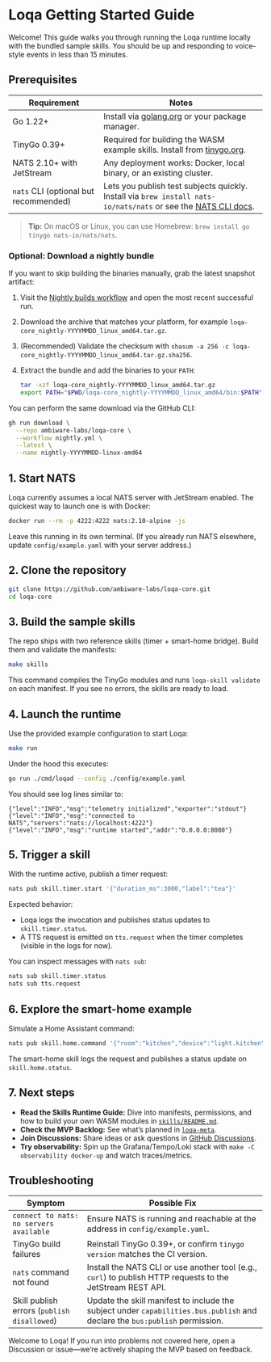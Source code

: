 # Loqa Getting Started Guide

Welcome! This guide walks you through running the Loqa runtime locally with the bundled sample skills. You should be up and responding to voice-style events in less than 15 minutes.

## Prerequisites

| Requirement | Notes |
| --- | --- |
| Go 1.22+ | Install via [golang.org](https://go.dev/dl) or your package manager. |
| TinyGo 0.39+ | Required for building the WASM example skills. Install from [tinygo.org](https://tinygo.org/getting-started/install). |
| NATS 2.10+ with JetStream | Any deployment works: Docker, local binary, or an existing cluster. |
| `nats` CLI (optional but recommended) | Lets you publish test subjects quickly. Install via `brew install nats-io/nats/nats` or see the [NATS CLI docs](https://docs.nats.io/nats-tools/nats-cli). |

> **Tip:** On macOS or Linux, you can use Homebrew: `brew install go tinygo nats-io/nats/nats`.

### Optional: Download a nightly bundle

If you want to skip building the binaries manually, grab the latest snapshot artifact:

1. Visit the [Nightly builds workflow](https://github.com/ambiware-labs/loqa-core/actions/workflows/nightly.yml) and open the most recent successful run.
2. Download the archive that matches your platform, for example `loqa-core_nightly-YYYYMMDD_linux_amd64.tar.gz`.
3. (Recommended) Validate the checksum with `shasum -a 256 -c loqa-core_nightly-YYYYMMDD_linux_amd64.tar.gz.sha256`.
4. Extract the bundle and add the binaries to your `PATH`:

   ```bash
   tar -xzf loqa-core_nightly-YYYYMMDD_linux_amd64.tar.gz
   export PATH="$PWD/loqa-core_nightly-YYYYMMDD_linux_amd64/bin:$PATH"
   ```

You can perform the same download via the GitHub CLI:

```bash
gh run download \
  --repo ambiware-labs/loqa-core \
  --workflow nightly.yml \
  --latest \
  --name nightly-YYYYMMDD-linux-amd64
```

## 1. Start NATS

Loqa currently assumes a local NATS server with JetStream enabled. The quickest way to launch one is with Docker:

```bash
docker run --rm -p 4222:4222 nats:2.10-alpine -js
```

Leave this running in its own terminal. (If you already run NATS elsewhere, update `config/example.yaml` with your server address.)

## 2. Clone the repository

```bash
git clone https://github.com/ambiware-labs/loqa-core.git
cd loqa-core
```

## 3. Build the sample skills

The repo ships with two reference skills (timer + smart-home bridge). Build them and validate the manifests:

```bash
make skills
```

This command compiles the TinyGo modules and runs `loqa-skill validate` on each manifest. If you see no errors, the skills are ready to load.

## 4. Launch the runtime

Use the provided example configuration to start Loqa:

```bash
make run
```

Under the hood this executes:

```bash
go run ./cmd/loqad --config ./config/example.yaml
```

You should see log lines similar to:

```
{"level":"INFO","msg":"telemetry initialized","exporter":"stdout"}
{"level":"INFO","msg":"connected to NATS","servers":"nats://localhost:4222"}
{"level":"INFO","msg":"runtime started","addr":"0.0.0.0:8080"}
```

## 5. Trigger a skill

With the runtime active, publish a timer request:

```bash
nats pub skill.timer.start '{"duration_ms":3000,"label":"tea"}'
```

Expected behavior:

- Loqa logs the invocation and publishes status updates to `skill.timer.status`.
- A TTS request is emitted on `tts.request` when the timer completes (visible in the logs for now).

You can inspect messages with `nats sub`:

```bash
nats sub skill.timer.status
nats sub tts.request
```

## 6. Explore the smart-home example

Simulate a Home Assistant command:

```bash
nats pub skill.home.command '{"room":"kitchen","device":"light.kitchen","action":"turn_on","payload":"brightness=80"}'
```

The smart-home skill logs the request and publishes a status update on `skill.home.status`.

## 7. Next steps

- **Read the Skills Runtime Guide:** Dive into manifests, permissions, and how to build your own WASM modules in [`skills/README.md`](../skills/README.md).
- **Check the MVP Backlog:** See what’s planned in [`loqa-meta`](https://github.com/ambiware-labs/loqa-meta/blob/main/roadmap/MVP_BACKLOG.md).
- **Join Discussions:** Share ideas or ask questions in [GitHub Discussions](https://github.com/ambiware-labs/loqa-core/discussions).
- **Try observability:** Spin up the Grafana/Tempo/Loki stack with `make -C observability docker-up` and watch traces/metrics.

## Troubleshooting

| Symptom | Possible Fix |
| --- | --- |
| `connect to nats: no servers available` | Ensure NATS is running and reachable at the address in `config/example.yaml`. |
| TinyGo build failures | Reinstall TinyGo 0.39+, or confirm `tinygo version` matches the CI version. |
| `nats` command not found | Install the NATS CLI or use another tool (e.g., `curl`) to publish HTTP requests to the JetStream REST API. |
| Skill publish errors (`publish disallowed`) | Update the skill manifest to include the subject under `capabilities.bus.publish` and declare the `bus:publish` permission. |

Welcome to Loqa! If you run into problems not covered here, open a Discussion or issue—we’re actively shaping the MVP based on feedback.
